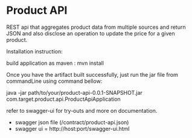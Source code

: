 # Product API
REST api that aggregates product data from multiple sources and return JSON and also disclose an operation to update the price for a given product.

Installation instruction:

build application as maven : mvn install

Once you have the artifact built successfully, just run the jar file from commandLine using command bellow:

java -jar path/to/your/product-api-0.0.1-SNAPSHOT.jar com.target.product.api.ProductApiApplication

refer to swagger-ui for try-outs and more on documentation.

- swagger json file (/contract/product-api.json)
- swagger ui = http://host:port/swagger-ui.html
